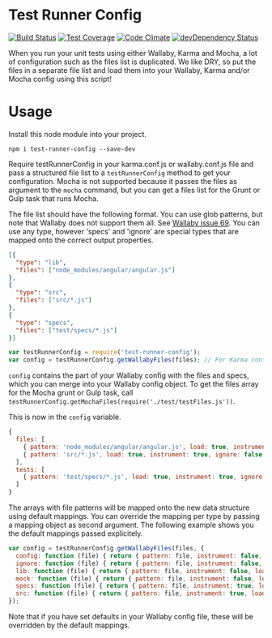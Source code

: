 # Test Runner Config

[![Build Status](https://travis-ci.org/fvanwijk/testRunnerConfig.svg?branch=master)](https://travis-ci.org/fvanwijk/testRunnerConfig)
[![Test Coverage](https://codeclimate.com/github/fvanwijk/testRunnerConfig/badges/coverage.svg)](https://codeclimate.com/github/fvanwijk/testRunnerConfig)
[![Code Climate](https://codeclimate.com/github/fvanwijk/testRunnerConfig/badges/gpa.svg)](https://codeclimate.com/github/fvanwijk/testRunnerConfig)
[![devDependency Status](https://david-dm.org/fvanwijk/testRunnerConfig/dev-status.svg)](https://david-dm.org/fvanwijk/testRunnerConfig#info=devDependencies)

When you run your unit tests using either Wallaby, Karma and Mocha, a lot of configuration such as the files list is duplicated.
We like DRY, so put the files in a separate file list and load them into your Wallaby, Karma and/or Mocha config using this script!

# Usage

Install this node module into your project.

```
npm i test-runner-config --save-dev
```

Require testRunnerConfig in your karma.conf.js or wallaby.conf.js file and pass a structured file list to a `testRunnerConfig` method to get your configuration.
Mocha is not supported because it passes the files as argument to the `mocha` command, but you can get a files list for the Grunt or Gulp task that runs Mocha.

The file list should have the following format. You can use glob patterns, but note that Wallaby does not support them all.
See [Wallaby issue 69](https://github.com/wallabyjs/public/issues/69).
You can use any type, however 'specs' and 'ignore' are special types that are mapped onto the correct output properties.

```json
[{
  "type": "lib",
  "files": ["node_modules/angular/angular.js"]
},
{
  "type": "src",
  "files": ["src/*.js"]
},
{
  "type": "specs",
  "files": ["test/specs/*.js"]
}]
```

```javascript
var testRunnerConfig = require('test-runner-config');
var config = testRunnerConfig.getWallabyFiles(files); // For Karma config call getKarmaFiles() and for Mocha call getMochaFiles()
```

`config` contains the part of your Wallaby config with the files and specs, which you can merge into your Wallaby config object.
To get the files array for the Mocha grunt or Gulp task, call `testRunnerConfig.getMochaFiles(require('./test/testFiles.js'))`.

This is now in the `config` variable.

```javascript
{
  files: [
    { pattern: 'node_modules/angular/angular.js', load: true, instrument: false, ignore: false },
    { pattern: 'src/*.js', load: true, instrument: true, ignore: false }
  ],
  tests: [
    { pattern: 'test/specs/*.js', load: true, instrument: true, ignore: false }
  ]
}
```

The arrays with file patterns will be mapped onto the new data structure using default mappings.
You can override the mapping per type by passing a mapping object as second argument.
The following example shows you the default mappings passed explicitely.

```javascript
var config = testRunnerConfig.getWallabyFiles(files, {
  config: function (file) { return { pattern: file, instrument: false, load: true, ignore: false }; },
  ignore: function (file) { return { pattern: file, instrument: false, load: false, ignore: true }; },
  lib: function (file) { return { pattern: file, instrument: false, load: true, ignore: false }; },
  mock: function (file) { return { pattern: file, instrument: false, load: false, ignore: false }; },
  specs: function (file) { return { pattern: file, instrument: true, load: true, ignore: false }; },
  src: function (file) { return { pattern: file, instrument: true, load: true, ignore: false }; },
});
```

Note that if you have set defaults in your Wallaby config file, these will be overridden by the default mappings.
